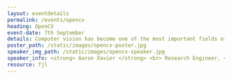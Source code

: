 ```yaml
---
layout: eventdetails
permalink: /events/opencv
heading: OpenCV
event-date: 7th September
details: Computer vision has become one of the most important fields of interest in the past few years. From home security to self driving cars to the Mars rover , computer vision as prover to be an important tool for an engineer
poster_path: /static/images/opencv-poster.jpg
speaker_img_path: /static/images/opencv-speaker.jpg
speaker_info: <strong> Aaron Xavier </strong> <br> Research Engineer, <br> AugSense Labs Pvt Ltd.
resource: fjl
---
```



